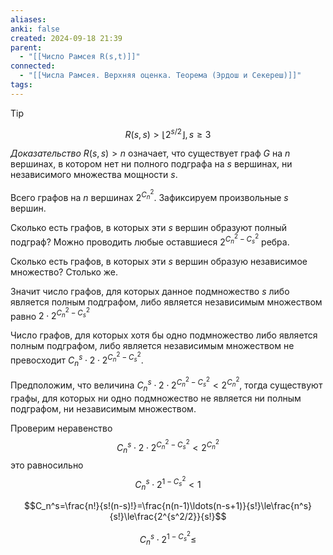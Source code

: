 ```yaml
---
aliases: 
anki: false
created: 2024-09-18 21:39
parent:
  - "[[Число Рамсея R(s,t)]]"
connected:
  - "[[Числа Рамсея. Верхняя оценка. Теорема (Эрдош и Секереш)]]"
tags:
---
```


> [!tip] 
$$R(s,s)>\big\lfloor 2^{s/2}\big\rfloor, s\ge 3$$

*Доказательство*
$R(s,s)>n$ означает, что существует граф $G$ на $n$ вершинах, в котором нет ни полного подграфа на $s$ вершинах, ни независимого множества мощности $s$.

Всего графов на $n$ вершинах $2^{C_n^2}$. Зафиксируем произвольные $s$ вершин. 

Сколько есть графов, в которых эти $s$ вершин образуют полный подграф? Можно проводить любые оставшиеся $2^{C_n^2 - C_s^2}$ ребра.

Сколько есть графов, в которых эти $s$ вершин образую независимое множество? Столько же.

Значит число графов, для которых данное подмножество $s$ либо является полным подграфом, либо является независимым множеством равно $2\cdot2^{C_n^2 - C_s^2}$ 

Число графов, для которых хотя бы одно подмножество либо является полным подграфом, либо является независимым множеством не превосходит $C_n^s\cdot2\cdot2^{C_n^2 - C_s^2}$.

Предположим, что величина $C_n^s\cdot2\cdot2^{C_n^2 - C_s^2} < 2^{C_n^2}$, тогда существуют графы, для которых ни одно подмножество не является ни полным подграфом, ни независимым множеством.

Проверим неравенство
$$C_n^s\cdot2\cdot2^{C_n^2 - C_s^2} < 2^{C_n^2}$$
это равносильно
$$C_n^s\cdot 2^{1-C_s^2}<1$$

$$C_n^s=\frac{n!}{s!(n-s)!}=\frac{n(n-1)\ldots(n-s+1)}{s!}\le\frac{n^s}{s!}\le\frac{2^{s^2/2}}{s!}$$

$$C_n^s\cdot 2^{1-C_s^2}\le$$